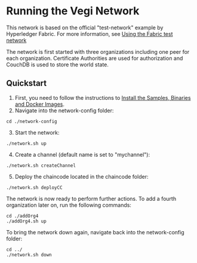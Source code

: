 # Running the Vegi Network

This network is based on the official "test-network" example by Hyperledger Fabric.
For more information, see [Using the Fabric test network](https://hyperledger-fabric.readthedocs.io/en/latest/test_network.html)

The network is first started with three organizations including one peer for each organization. Certificate Authorities are used for authorization and CouchDB is used to store the world state.

## Quickstart

1. First, you need to follow the instructions to [Install the Samples, Binaries and Docker Images](https://hyperledger-fabric.readthedocs.io/en/latest/install.html).
2. Navigate into the network-config folder:
```
cd ./network-config
```
3. Start the network:
```
./network.sh up
```
4. Create a channel (default name is set to "mychannel"):
```
./network.sh createChannel
```
5. Deploy the chaincode located in the chaincode folder:
```
./network.sh deployCC
```
The network is now ready to perform further actions. To add a fourth organization later on, run the following commands:
```
cd ./addOrg4
./addOrg4.sh up
```
To bring the network down again, navigate back into the network-config folder:
```
cd ../
./network.sh down
```
